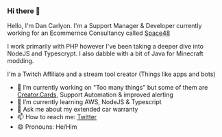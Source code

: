 ### Hi there 👋
Hello, I'm Dan Carlyon. I'm a Support Manager & Developer currently working for an Ecommernce Consultancy called [Space48](https://www.space48.com)

I work primarily with PHP however I've been taking a deeper dive into NodeJS and Typescrypt. I also dabble with a bit of Java for Minecraft modding.

I'm a Twitch Affiliate and a stream tool creator (Things like apps and bots)

- 🔭 I’m currently working on "Too many things" but some of them are [Creator.Cards](https://creator.cards), Support Automation & improved alerting
- 🌱 I’m currently learning AWS, NodeJS & Typescript
- 💬 Ask me about my extended car warranty
- 📫 How to reach me: [Twitter](https://twitter.com/DanCarlyon)
- 😄 Pronouns: He/Him
